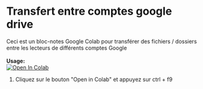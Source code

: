 # Transfert entre comptes google drive
Ceci est un bloc-notes Google Colab pour transférer des fichiers / dossiers entre les lecteurs de différents comptes Google
<br><br><b>Usage:</b>
<br>
<a href="https://colab.research.google.com/gist/fpet007/8b578e0301c7f5fa972c980850475236/transfert-entre-comptes-google-drive.ipynb" target="_parent\"><img src="https://colab.research.google.com/assets/colab-badge.svg" alt="Open In Colab"/></a>
1. Cliquez sur le bouton "Open in Colab" et appuyez sur ctrl + f9
